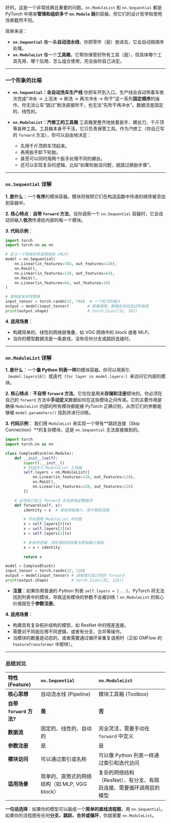 好的，这是一个非常经典且重要的问题。`nn.ModuleList` 和 `nn.Sequential` 都是 PyTorch 中用来**管理和组织多个 `nn.Module` 层**的容器，但它们的设计哲学和使用场景截然不同。

简单来说：

  * **`nn.Sequential`** 像一条**自动流水线**，你把零件（层）放进去，它会自动按顺序处理。
  * **`nn.ModuleList`** 像一个**工具箱**，它帮你保管好所有工具（层），但具体哪个工具先用、哪个后用、怎么组合使用，完全由你自己决定。

-----

### 一个形象的比喻

  * **`nn.Sequential`：全自动洗车生产线**
    你把车开到入口，生产线会自动带着车依次完成“冲水 -\> 上泡沫 -\> 刷洗 -\> 再次冲水 -\> 吹干”这一系列**固定顺序**的操作。你无法让车“跳过”刷洗直接吹干，也无法“先吹干再冲水”。数据流是固定的、线性的。

  * **`nn.ModuleList`：汽修工的工具箱**
    工具箱里整齐地放着扳手、螺丝刀、千斤顶等各种工具。工具箱本身不干活，它只负责保管工具。作为汽修工（你自己写的 `forward` 方法），你可以自由地决定：

      * 先用千斤顶把车顶起来。
      * 再用扳手卸下轮胎。
      * 甚至可以同时用两个扳手处理不同的螺丝。
      * 还可以实现复杂的逻辑，比如“如果轮胎没问题，就跳过换胎步骤”。

-----

### `nn.Sequential` 详解

**1. 是什么**：一个**有序**的模块容器。模块将按照它们在构造函数中传递的顺序被添加到容器中。

**2. 核心特点**：**自带 `forward` 方法**。当你调用一个 `nn.Sequential` 容器时，它会自动将输入**依次**传递给内部的每一个模块。

**3. 代码示例**：

```python
import torch
import torch.nn as nn

# 定义一个简单的多层感知机 (MLP)
model = nn.Sequential(
    nn.Linear(in_features=784, out_features=128),
    nn.ReLU(),
    nn.Linear(in_features=128, out_features=64),
    nn.ReLU(),
    nn.Linear(in_features=64, out_features=10)
)

# 使用起来非常简单
input_tensor = torch.randn(32, 784)  # 一个批次的输入
output = model(input_tensor)        # 直接调用，数据会自动流过所有层
print(output.shape)                 # torch.Size([32, 10])
```

**4. 适用场景**：

  * 构建简单的、线性的网络层堆叠，如 VGG 网络中的 block 或者 MLP。
  * 当你的模型数据流是一条直线，没有任何分支或跳跃连接时。

-----

### `nn.ModuleList` 详解

**1. 是什么**：一个**像 Python 列表一样**的模块容器。你可以用索引（`model.layers[0]`）或迭代（`for layer in model.layers:`）来访问它内部的模块。

**2. 核心特点**：**不自带 `forward` 方法**。它仅仅是用来**存储和注册**模块的。你必须在自己的 `forward` 方法中**手动定义**数据如何在这些模块之间传递。它的主要作用是确保 `ModuleList` 内部的所有模块都能被 PyTorch 正确识别，从而它们的参数能够被 `model.parameters()` 找到并进行训练。

**3. 代码示例**：
我们用 `ModuleList` 来实现一个带有\*\*跳跃连接（Skip Connection）\*\*的复杂模块，这是 `nn.Sequential` 无法直接做到的。

```python
import torch
import torch.nn as nn

class ComplexBlock(nn.Module):
    def __init__(self):
        super().__init__()
        # 将层存入 ModuleList 工具箱
        self.layers = nn.ModuleList([
            nn.Linear(in_features=128, out_features=128),
            nn.ReLU(),
            nn.Linear(in_features=128, out_features=128)
        ])

    # 必须自己定义 forward 方法来指定数据流
    def forward(self, x):
        identity = x  # 保存原始输入，用于跳跃连接

        # 手动调用 ModuleList 中的层
        x = self.layers[0](x)
        x = self.layers[1](x)
        x = self.layers[2](x)

        # 复杂的逻辑：将处理后的结果与原始输入相加
        x = x + identity
        
        return x

model = ComplexBlock()
input_tensor = torch.randn(32, 128)
output = model(input_tensor) # 调用我们自己写的 forward
print(output.shape)          # torch.Size([32, 128])
```

  * **注意**：如果你用普通的 Python 列表 `self.layers = [...]`，PyTorch 将无法找到列表中的模块，导致这些模块的参数不会被训练！`nn.ModuleList` 的核心价值就在于**参数注册**。

**4. 适用场景**：

  * 构建具有复杂拓扑结构的模型，如 ResNet 中的残差连接。
  * 需要对不同层应用不同逻辑，或者有分支、合并等操作。
  * 当模块的数量是动态的，或者需要通过循环来重复调用时（正如 GMFlow 的 `FeatureTransformer` 中那样）。

-----

### 总结对比

| 特性 (Feature) | `nn.Sequential` | `nn.ModuleList` |
| :--- | :--- | :--- |
| **核心思想** | 自动流水线 (Pipeline) | 模块工具箱 (Toolbox) |
| **自带 `forward` 方法?** | **是** | **否** |
| **数据流** | 固定的、线性的、自动的 | 完全灵活，需要手动在 `forward` 中定义 |
| **参数注册** | 是 | 是 |
| **模块访问** | 可以通过索引或名称 | 可以像 Python 列表一样通过索引和迭代访问 |
| **适用场景** | 简单的、直筒式的网络结构（如 MLP, VGG block） | 复杂的网络结构（ResNet）、有分支、有跳跃连接、需要循环调用层的模型 |

**一句话选择**：如果你的模型可以画成一个**简单的直线流程图**，用 `nn.Sequential`。如果你的流程图有任何**分支、跳跃、合并或循环**，你就需要 `nn.ModuleList`。